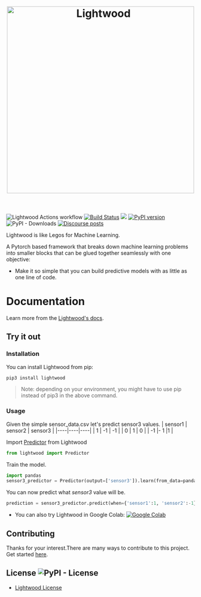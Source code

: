 <h1 align="center">
	<img width="500" src="https://github.com/mindsdb/mindsdb-docs/blob/master/mindsdb-docs/docs/assets/MindsDBLightwood@3x.png" alt="Lightwood">
	<br>
	<br>
</h1>

![Lightwood Actions workflow](https://github.com/mindsdb/lightwood/workflows/Lightwood%20Actions%20workflow/badge.svg)
[![Build Status](https://travis-ci.com/mindsdb/lightwood.svg?branch=master)](https://travis-ci.com/mindsdb/lightwood)
![](https://img.shields.io/badge/python-3.6%20|%203.7|%203.8-brightgreen.svg)
[![PyPI version](https://badge.fury.io/py/lightwood.svg)](https://badge.fury.io/py/lightwood)
![PyPI - Downloads](https://img.shields.io/pypi/dm/lightwood)
[![Discourse posts](https://img.shields.io/discourse/posts?server=https%3A%2F%2Fcommunity.mindsdb.com%2F)](https://community.mindsdb.com/)

Lightwood is like Legos for Machine Learning. 

A Pytorch based framework that breaks down machine learning problems into smaller blocks that can be glued together seamlessly with one objective:

- Make it so simple that you can build predictive models with as little as one line of code.


# Documentation
Learn more from the [Lightwood's docs](https://docs.mindsdb.com/lightwood/info/).  

## Try it out

### Installation
You can install Lightwood from pip:

```python
pip3 install lightwood
```
>Note: depending on your environment, you might have to use pip instead of pip3 in the above command.

### Usage
Given the simple sensor_data.csv let's predict sensor3 values.
| sensor1  | sensor2 | sensor3 |
|----|----|----|
|  1 | -1 | -1 |
| 0  | 1  | 0  |
| -1  |- 1  |1  |

Import [Predictor](https://mindsdb.github.io/lightwood/API/) from Lightwood
```python
from lightwood import Predictor
```

Train the model.
```python
import pandas
sensor3_predictor = Predictor(output=['sensor3']).learn(from_data=pandas.read_csv('sensor_data.csv'))
```
You can now predict what *sensor3* value will be.

```python
prediction = sensor3_predictor.predict(when={'sensor1':1, 'sensor2':-1})
```

* You can also try Lightwood in Google Colab: [![Google Colab](https://colab.research.google.com/assets/colab-badge.svg "Lightwood")](https://colab.research.google.com/drive/10W43sur_uj28ROiGuAIF9X46_Xrx1e7K)

## Contributing
Thanks for your interest.There are many ways to contribute to this project. Get started [here](https://github.com/mindsdb/lightwood/blob/master/CONTRIBUTING.md).

## License ![PyPI - License](https://img.shields.io/pypi/l/lightwood)

* [Lightwood License](https://github.com/mindsdb/lightwood/blob/master/LICENSE)
